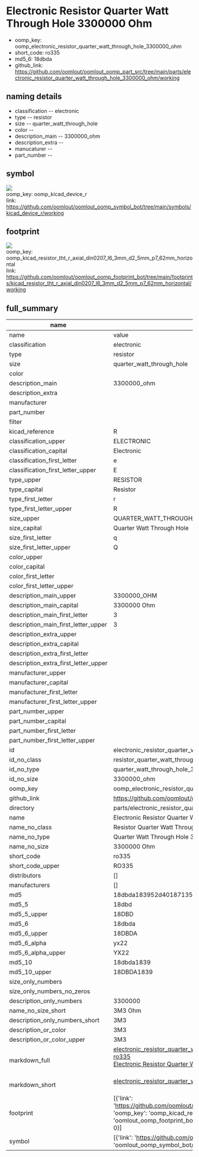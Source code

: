# Electronic Resistor Quarter Watt Through Hole 3300000 Ohm

  
* oomp_key: oomp_electronic_resistor_quarter_watt_through_hole_3300000_ohm 
* short_code: ro335
* md5_6: 18dbda  
* github_link: https://github.com/oomlout/oomlout_oomp_part_src/tree/main/parts/electronic_resistor_quarter_watt_through_hole_3300000_ohm/working  
## naming details
* classification -- electronic
* type -- resistor
* size -- quarter_watt_through_hole
* color -- 
* description_main -- 3300000_ohm
* description_extra -- 
* manucaturer -- 
* part_number -- 



## symbol

![](symbol/{index}}/working/working_600.png)  
oomp_key: oomp_kicad_device_r  
link: https://github.com/oomlout/oomlout_oomp_symbol_bot/tree/main/symbols/kicad_device_r/working  

## footprint

![](footprint/{index}/working/working_600.png)  
oomp_key: oomp_kicad_resistor_tht_r_axial_din0207_l6_3mm_d2_5mm_p7_62mm_horizontal  
link: https://github.com/oomlout/oomlout_oomp_footprint_bot/tree/main/footprints/kicad_resistor_tht_r_axial_din0207_l6_3mm_d2_5mm_p7_62mm_horizontal/working  

## full_summary
| name | value | 
| --- | --- | 
| name | value | 
| classification | electronic | 
| type | resistor | 
| size | quarter_watt_through_hole | 
| color |  | 
| description_main | 3300000_ohm | 
| description_extra |  | 
| manufacturer |  | 
| part_number |  | 
| filter |  | 
| kicad_reference | R | 
| classification_upper | ELECTRONIC | 
| classification_capital | Electronic | 
| classification_first_letter | e | 
| classification_first_letter_upper | E | 
| type_upper | RESISTOR | 
| type_capital | Resistor | 
| type_first_letter | r | 
| type_first_letter_upper | R | 
| size_upper | QUARTER_WATT_THROUGH_HOLE | 
| size_capital | Quarter Watt Through Hole | 
| size_first_letter | q | 
| size_first_letter_upper | Q | 
| color_upper |  | 
| color_capital |  | 
| color_first_letter |  | 
| color_first_letter_upper |  | 
| description_main_upper | 3300000_OHM | 
| description_main_capital | 3300000 Ohm | 
| description_main_first_letter | 3 | 
| description_main_first_letter_upper | 3 | 
| description_extra_upper |  | 
| description_extra_capital |  | 
| description_extra_first_letter |  | 
| description_extra_first_letter_upper |  | 
| manufacturer_upper |  | 
| manufacturer_capital |  | 
| manufacturer_first_letter |  | 
| manufacturer_first_letter_upper |  | 
| part_number_upper |  | 
| part_number_capital |  | 
| part_number_first_letter |  | 
| part_number_first_letter_upper |  | 
| id | electronic_resistor_quarter_watt_through_hole_3300000_ohm | 
| id_no_class | resistor_quarter_watt_through_hole_3300000_ohm | 
| id_no_type | quarter_watt_through_hole_3300000_ohm | 
| id_no_size | 3300000_ohm | 
| oomp_key | oomp_electronic_resistor_quarter_watt_through_hole_3300000_ohm | 
| github_link | https://github.com/oomlout/oomlout_oomp_part_src/tree/main/parts/electronic_resistor_quarter_watt_through_hole_3300000_ohm/working | 
| directory | parts/electronic_resistor_quarter_watt_through_hole_3300000_ohm | 
| name | Electronic Resistor Quarter Watt Through Hole 3300000 Ohm | 
| name_no_class | Resistor Quarter Watt Through Hole 3300000 Ohm | 
| name_no_type | Quarter Watt Through Hole 3300000 Ohm | 
| name_no_size | 3300000 Ohm | 
| short_code | ro335 | 
| short_code_upper | RO335 | 
| distributors | [] | 
| manufacturers | [] | 
| md5 | 18dbda183952d401871354475c9e3e27 | 
| md5_5 | 18dbd | 
| md5_5_upper | 18DBD | 
| md5_6 | 18dbda | 
| md5_6_upper | 18DBDA | 
| md5_6_alpha | yx22 | 
| md5_6_alpha_upper | YX22 | 
| md5_10 | 18dbda1839 | 
| md5_10_upper | 18DBDA1839 | 
| size_only_numbers |  | 
| size_only_numbers_no_zeros |  | 
| description_only_numbers | 3300000 | 
| name_no_size_short | 3M3 Ohm | 
| description_only_numbers_short | 3M3 | 
| description_or_color | 3M3 | 
| description_or_color_upper | 3M3 | 
| markdown_full | [electronic_resistor_quarter_watt_through_hole_3300000_ohm](https://github.com/oomlout/oomlout_oomp_part_src/tree/main/parts/electronic_resistor_quarter_watt_through_hole_3300000_ohm/working)<br>[ro335](https://github.com/oomlout/oomlout_oomp_part_src/tree/main/parts/electronic_resistor_quarter_watt_through_hole_3300000_ohm/working)<br>[Electronic Resistor Quarter Watt Through Hole 3300000 Ohm](https://github.com/oomlout/oomlout_oomp_part_src/tree/main/parts/electronic_resistor_quarter_watt_through_hole_3300000_ohm/working)<br><br> | 
| markdown_short | [electronic_resistor_quarter_watt_through_hole_3300000_ohm](https://github.com/oomlout/oomlout_oomp_part_src/tree/main/parts/electronic_resistor_quarter_watt_through_hole_3300000_ohm/working)<br><br> | 
| footprint | [{'link': 'https://github.com/oomlout/oomlout_oomp_footprint_bot/tree/main/foootprntss/kicad_resistor_tht_r_axial_din0207_l6_3mm_d2_5mm_p7_62mm_horizontal', 'oomp_key': 'oomp_kicad_resistor_tht_r_axial_din0207_l6_3mm_d2_5mm_p7_62mm_horizontal', 'directory': 'oomlout_oomp_footprint_bot/footprints/kicad_resistor_tht_r_axial_din0207_l6_3mm_d2_5mm_p7_62mm_horizontal//working/working.kicad_mod', 'index': 0}] | 
| symbol | [{'link': 'https://github.com/oomlout/oomlout_oomp_symbol_bot/tree/main/symbols/kicad_device_r', 'oomp_key': 'oomp_kicad_device_r', 'directory': 'oomlout_oomp_symbol_bot/symbols/kicad_device_r//working/working.kicad_sym', 'index': 0}] | 
